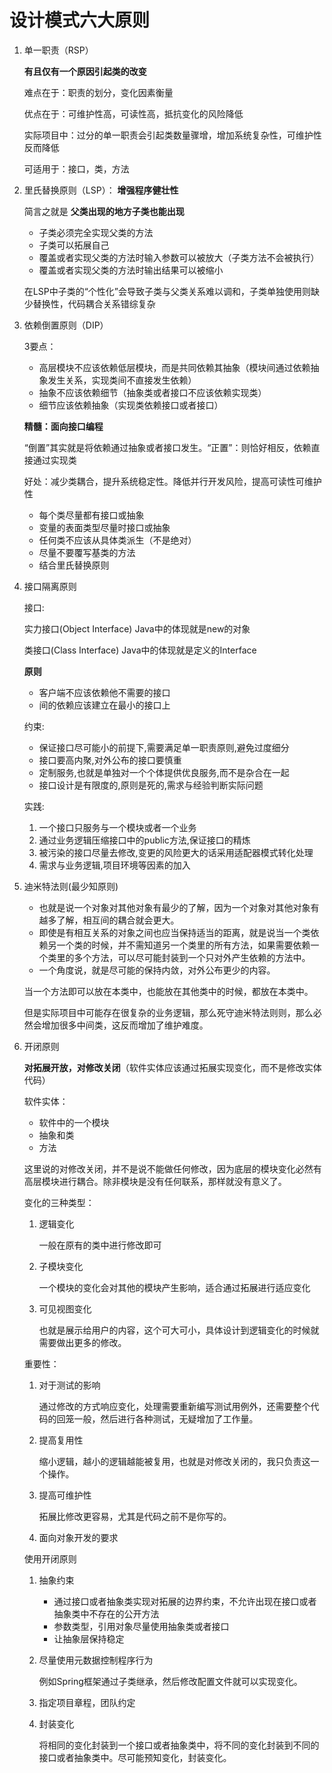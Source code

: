 # 设计模式六大原则

1. 单一职责（RSP）

   **有且仅有一个原因引起类的改变**

   难点在于：职责的划分，变化因素衡量

   优点在于：可维护性高，可读性高，抵抗变化的风险降低

   实际项目中：过分的单一职责会引起类数量骤增，增加系统复杂性，可维护性反而降低

   可适用于：接口，类，方法

2. 里氏替换原则（LSP）： **增强程序健壮性**

   简言之就是 **父类出现的地方子类也能出现**

   * 子类必须完全实现父类的方法
   * 子类可以拓展自己
   * 覆盖或者实现父类的方法时输入参数可以被放大（子类方法不会被执行）
   * 覆盖或者实现父类的方法时输出结果可以被缩小

   在LSP中子类的“个性化”会导致子类与父类关系难以调和，子类单独使用则缺少替换性，代码耦合关系错综复杂

3. 依赖倒置原则（DIP）

   3要点：

   * 高层模块不应该依赖低层模块，而是共同依赖其抽象（模块间通过依赖抽象发生关系，实现类间不直接发生依赖）
   * 抽象不应该依赖细节（抽象类或者接口不应该依赖实现类）
   * 细节应该依赖抽象（实现类依赖接口或者接口）

   **精髓：面向接口编程**

   “倒置”其实就是将依赖通过抽象或者接口发生。“正置”：则恰好相反，依赖直接通过实现类

   好处：减少类耦合，提升系统稳定性。降低并行开发风险，提高可读性可维护性

   * 每个类尽量都有接口或抽象
   * 变量的表面类型尽量时接口或抽象
   * 任何类不应该从具体类派生（不是绝对）
   * 尽量不要覆写基类的方法
   * 结合里氏替换原则

4. 接口隔离原则

   接口: 

   实力接口(Object Interface) Java中的体现就是new的对象 

   类接口(Class Interface) Java中的体现就是定义的Interface

   **原则**

   * 客户端不应该依赖他不需要的接口
   * 间的依赖应该建立在最小的接口上

   约束:

   * 保证接口尽可能小的前提下,需要满足单一职责原则,避免过度细分
   * 接口要高内聚,对外公布的接口要慎重
   * 定制服务,也就是单独对一个个体提供优良服务,而不是杂合在一起
   * 接口设计是有限度的,原则是死的,需求与经验判断实际问题

   实践:

   1. 一个接口只服务与一个模块或者一个业务
   2. 通过业务逻辑压缩接口中的public方法,保证接口的精炼
   3. 被污染的接口尽量去修改,变更的风险更大的话采用适配器模式转化处理
   4. 需求与业务逻辑,项目环境等因素的加入

5. 迪米特法则(最少知原则)

   - 也就是说一个对象对其他对象有最少的了解，因为一个对象对其他对象有越多了解，相互间的耦合就会更大。
   - 即使是有相互关系的对象之间也应当保持适当的距离，就是说当一个类依赖另一个类的时候，并不需知道另一个类里的所有方法，如果需要依赖一个类里的多个方法，可以尽可能封装到一个只对外产生依赖的方法中。
   - 一个角度说，就是尽可能的保持内敛，对外公布更少的内容。

   当一个方法即可以放在本类中，也能放在其他类中的时候，都放在本类中。

   但是实际项目中可能存在很复杂的业务逻辑，那么死守迪米特法则则，那么必然会增加很多中间类，这反而增加了维护难度。

6. 开闭原则

   **对拓展开放，对修改关闭**（软件实体应该通过拓展实现变化，而不是修改实体代码）

   软件实体：

   - 软件中的一个模块
   - 抽象和类
   - 方法

   这里说的对修改关闭，并不是说不能做任何修改，因为底层的模块变化必然有高层模块进行耦合。除非模块是没有任何联系，那样就没有意义了。

   变化的三种类型：

   1. 逻辑变化

      一般在原有的类中进行修改即可

   2. 子模块变化

      一个模块的变化会对其他的模块产生影响，适合通过拓展进行适应变化

   3. 可见视图变化

      也就是展示给用户的内容，这个可大可小，具体设计到逻辑变化的时候就需要做出更多的修改。

   重要性：

   1. 对于测试的影响

      通过修改的方式响应变化，处理需要重新编写测试用例外，还需要整个代码的回笼一般，然后进行各种测试，无疑增加了工作量。

   2. 提高复用性

      缩小逻辑，越小的逻辑越能被复用，也就是对修改关闭的，我只负责这一个操作。

   3. 提高可维护性

      拓展比修改更容易，尤其是代码之前不是你写的。

   4. 面向对象开发的要求

   使用开闭原则

   1. 抽象约束

      - 通过接口或者抽象类实现对拓展的边界约束，不允许出现在接口或者抽象类中不存在的公开方法
      - 参数类型，引用对象尽量使用抽象类或者接口
      - 让抽象层保持稳定

   2. 尽量使用元数据控制程序行为

      例如Spring框架通过子类继承，然后修改配置文件就可以实现变化。

   3. 指定项目章程，团队约定

   4. 封装变化

      将相同的变化封装到一个接口或者抽象类中，将不同的变化封装到不同的接口或者抽象类中。尽可能预知变化，封装变化。

   ​

   ​

   ​

   ​

   ​

   ​